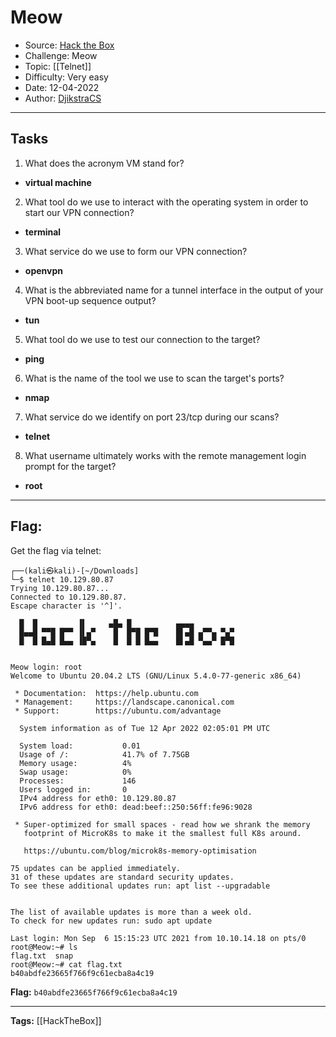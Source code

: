 # Meow
* Source: [Hack the Box](https://hackthebox.com/)
* Challenge: Meow
* Topic: [[Telnet]]
* Difficulty: Very easy
* Date: 12-04-2022
* Author: [DjikstraCS](https://github.com/DjikstraCS)

---
## Tasks
1. What does the acronym VM stand for? 
 - **virtual machine**
2. What tool do we use to interact with the operating system in order to start our VPN connection? 
- **terminal**
3. What service do we use to form our VPN connection? 
- **openvpn**
4. What is the abbreviated name for a tunnel interface in the output of your VPN boot-up sequence output? 
- **tun**
5. What tool do we use to test our connection to the target? 
- **ping**
6. What is the name of the tool we use to scan the target's ports? 
- **nmap**
7.  What service do we identify on port 23/tcp during our scans?
- **telnet**
8. What username ultimately works with the remote management login prompt for the target? 
- **root**

---
## Flag:
Get the flag via telnet:

```console
┌──(kali㉿kali)-[~/Downloads]
└─$ telnet 10.129.80.87
Trying 10.129.80.87...
Connected to 10.129.80.87.
Escape character is '^]'.

  █  █         ▐▌     ▄█▄ █          ▄▄▄▄
  █▄▄█ ▀▀█ █▀▀ ▐▌▄▀    █  █▀█ █▀█    █▌▄█ ▄▀▀▄ ▀▄▀
  █  █ █▄█ █▄▄ ▐█▀▄    █  █ █ █▄▄    █▌▄█ ▀▄▄▀ █▀█


Meow login: root
Welcome to Ubuntu 20.04.2 LTS (GNU/Linux 5.4.0-77-generic x86_64)

 * Documentation:  https://help.ubuntu.com
 * Management:     https://landscape.canonical.com
 * Support:        https://ubuntu.com/advantage

  System information as of Tue 12 Apr 2022 02:05:01 PM UTC

  System load:           0.01
  Usage of /:            41.7% of 7.75GB
  Memory usage:          4%
  Swap usage:            0%
  Processes:             146
  Users logged in:       0
  IPv4 address for eth0: 10.129.80.87
  IPv6 address for eth0: dead:beef::250:56ff:fe96:9028

 * Super-optimized for small spaces - read how we shrank the memory
   footprint of MicroK8s to make it the smallest full K8s around.

   https://ubuntu.com/blog/microk8s-memory-optimisation

75 updates can be applied immediately.
31 of these updates are standard security updates.
To see these additional updates run: apt list --upgradable


The list of available updates is more than a week old.
To check for new updates run: sudo apt update

Last login: Mon Sep  6 15:15:23 UTC 2021 from 10.10.14.18 on pts/0
root@Meow:~# ls
flag.txt  snap
root@Meow:~# cat flag.txt 
b40abdfe23665f766f9c61ecba8a4c19
```

**Flag:** `b40abdfe23665f766f9c61ecba8a4c19`

---
**Tags:** [[HackTheBox]]